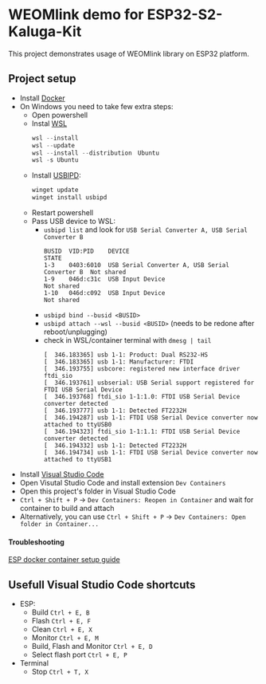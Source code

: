 # WEOMlink demo for ESP32-S2-Kaluga-Kit
This project demonstrates usage of WEOMlink library on ESP32 platform.

## Project setup
- Install [Docker](https://www.docker.com/)
- On Windows you need to take few extra steps:
    - Open powershell
    - Instal [WSL](https://learn.microsoft.com/en-us/windows/wsl/install)
        ```powershell
        wsl --install
        wsl --update
        wsl --install --distribution　Ubuntu
        wsl -s Ubuntu
        ```
    - Install [USBIPD](https://github.com/dorssel/usbipd-win):
        ```powershell
        winget update
        winget install usbipd
        ```
    - Restart powershell
    - Pass USB device to WSL:
        - `usbipd list` and look for `USB Serial Converter A, USB Serial Converter B`
            ```
            BUSID  VID:PID    DEVICE                                          STATE
            1-3    0403:6010  USB Serial Converter A, USB Serial Converter B  Not shared
            1-9    046d:c31c  USB Input Device                                Not shared
            1-10   046d:c092  USB Input Device                                Not shared
            ```
        - `usbipd bind --busid <BUSID>`
        - `usbipd attach --wsl --busid <BUSID>` (needs to be redone after reboot/unplugging)
        - check in WSL/container terminal with `dmesg | tail`
            ```
            [  346.183365] usb 1-1: Product: Dual RS232-HS
            [  346.183365] usb 1-1: Manufacturer: FTDI
            [  346.193755] usbcore: registered new interface driver ftdi_sio
            [  346.193761] usbserial: USB Serial support registered for FTDI USB Serial Device
            [  346.193768] ftdi_sio 1-1:1.0: FTDI USB Serial Device converter detected
            [  346.193777] usb 1-1: Detected FT2232H
            [  346.194287] usb 1-1: FTDI USB Serial Device converter now attached to ttyUSB0
            [  346.194323] ftdi_sio 1-1:1.1: FTDI USB Serial Device converter detected
            [  346.194332] usb 1-1: Detected FT2232H
            [  346.194734] usb 1-1: FTDI USB Serial Device converter now attached to ttyUSB1
            ```
- Install [Visual Studio Code](https://code.visualstudio.com/) 
- Open Visutal Studio Code and install extension `Dev Containers`
- Open this project's folder in Visual Studio Code
- `Ctrl + Shift + P` -> `Dev Containers: Reopen in Container` and wait for container to build and attach
- Alternatively, you can use `Ctrl + Shift + P` -> `Dev Containers: Open folder in Container...`

#### Troubleshooting
[ESP docker container setup guide](https://github.com/espressif/vscode-esp-idf-extension/blob/master/docs/tutorial/using-docker-container.md)


## Usefull Visual Studio Code shortcuts
- ESP:
    - Build `Ctrl + E, B`
    - Flash `Ctrl + E, F`
    - Clean `Ctrl + E, X`
    - Monitor `Ctrl + E, M`
    - Build, Flash and Monitor `Ctrl + E, D`
    - Select flash port `Ctrl + E, P`
- Terminal
    - Stop `Ctrl + T, X`
